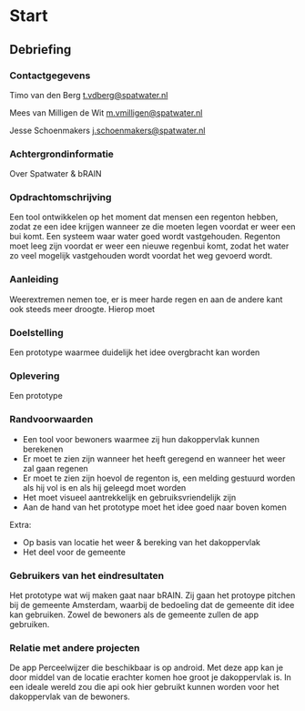 # Start

## Debriefing

### Contactgegevens​

Timo van den Berg
t.vdberg@spatwater.nl

Mees van Milligen de Wit
m.vmilligen@spatwater.nl

Jesse Schoenmakers
j.schoenmakers@spatwater.nl

### Achtergrondinformatie​

Over Spatwater & bRAIN

### Opdrachtomschrijving​

Een tool ontwikkelen op het moment dat mensen een regenton hebben, zodat ze een idee krijgen wanneer ze die moeten legen voordat er weer een bui komt. Een systeem waar water goed wordt vastgehouden. Regenton moet leeg zijn voordat er weer een nieuwe regenbui komt, zodat het water zo veel mogelijk vastgehouden wordt voordat het weg gevoerd wordt.

### Aanleiding​

Weerextremen nemen toe, er is meer harde regen en aan de andere kant ook steeds meer droogte. Hierop moet 

### Doelstelling​

Een prototype waarmee duidelijk het idee overgbracht kan worden

### Oplevering​

Een prototype

### Randvoorwaarden​

- Een tool voor bewoners waarmee zij hun dakoppervlak kunnen berekenen
- Er moet te zien zijn wanneer het heeft geregend en wanneer het weer zal gaan regenen
- Er moet te zien zijn hoevol de regenton is, een melding gestuurd worden als hij vol is en als hij geleegd moet worden
- Het moet visueel aantrekkelijk en gebruiksvriendelijk zijn
- Aan de hand van het prototype moet het idee goed naar boven komen

Extra:

- Op basis van locatie het weer & bereking van het dakoppervlak
- Het deel voor de gemeente

### Gebruikers van het eindresultaten​

Het prototype wat wij maken gaat naar bRAIN. Zij gaan het protoype pitchen bij de gemeente Amsterdam, waarbij de bedoeling dat de gemeente dit idee kan gebruiken. Zowel de bewoners als de gemeente zullen de app gebruiken. 

### Relatie met andere projecten

De app Perceelwijzer die beschikbaar is op android. Met deze app kan je door middel van de locatie erachter komen hoe groot je dakoppervlak is. In een ideale wereld zou die api ook hier gebruikt kunnen worden voor het dakoppervlak van de bewoners. 